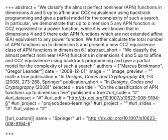 +++
abstract = "We classify the almost perfect nonlinear (APN) functions in dimensions 4 and 5 up to affine and CCZ equivalence using backtrack programming and give a partial model for the complexity of such a search. In particular, we demonstrate that up to dimension 5 any APN function is CCZ equivalent to a power function, while it is well known that in dimensions 4 and 5 there exist APN functions which are not extended affine (EA) equivalent to any power function. We further calculate the total number of APN functions up to dimension 5 and present a new CCZ equivalence class of APN functions in dimension 6."
abstract_short = "We classify the almost perfect nonlinear (APN) functions in dimensions 4 and 5 up to affine and CCZ equivalence using backtrack programming and give a partial model for the complexity of such a search."
authors = ["Marcus Brinkmann", "Gregor Leander"]
date = "2008-12-01"
image = ""
image_preview = ""
math = true
publication = "In *Designs, Codes and Cryptography* 49, 1-3 (2008), 273-288, Springer"
publication_short = "In *Designs, Codes and Cryptography* (2008)"
selected = true
title = "On the classification of APN functions up to dimension five"
published = true
#url_code = "#"
#url_dataset = "#"
#url_pdf = "http://dx.doi.org/10.1007/s10623-008-9194-6"
#url_project = "project/deep-learning/"
#url_project = ""
#url_slides = "#"
#url_video = "#"

[[url_custom]]
name = "Springer"
url = "http://dx.doi.org/10.1007/s10623-008-9194-6"

+++
